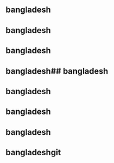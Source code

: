 ## bangladesh 
## bangladesh
## bangladesh
## bangladesh## bangladesh
## bangladesh


## bangladesh 
## bangladesh
## bangladeshgit